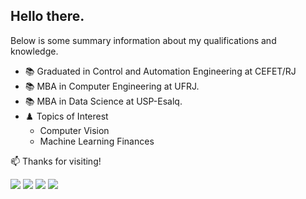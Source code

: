 Hello there. 
-----------------------------------
Below is some summary information about my qualifications and knowledge.

<div>
  <ul>
    <li> 📚 Graduated in Control and Automation Engineering at CEFET/RJ </li>
    <li> 📚  MBA in Computer Engineering at UFRJ. </li>
    <li> 📚  MBA in Data Science at USP-Esalq. </li>
 
   <li> ♟️ Topics of Interest 
      <ul>        
         <li>  Computer Vision </li>
         <li>  Machine Learning Finances </li>         
      </ul>
    </li>
</div>
  
📫 Thanks for visiting!
   
<div> 
  <a href="https://instagram.com/leonardo.antunes.54" target="_blank"><img src="https://img.shields.io/badge/-Instagram-%23E4405F?style=for-the-badge&logo=instagram&logoColor=white" target="_blank"></a>
  <a href = "mailto:antunesleonardo12@gmail.com"><img src="https://img.shields.io/badge/-Gmail-%23333?style=for-the-badge&logo=gmail&logoColor=white" target="_blank"></a>
  <a href="https://www.linkedin.com/in/leonardo-antunes-dos-santos-b37372a7" target="_blank"><img src="https://img.shields.io/badge/-LinkedIn-%230077B5?style=for-the-badge&logo=linkedin&logoColor=white" target="_blank"></a>  
   <a href="https://api.whatsapp.com/send?phone=+55021997007066" target="_blank"><img src="https://img.shields.io/badge/WhatsApp-25D366?style=for-the-badge&logo=whatsapp&logoColor=white" target="_blank"></a>   
</div>  
  
